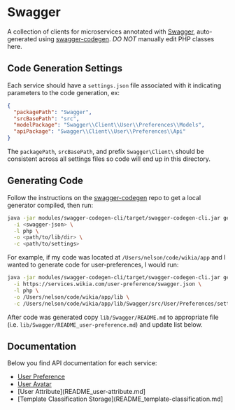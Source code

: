 # Swagger
A collection of clients for microservices annotated with [Swagger](http://swagger.io/), auto-generated using [swagger-codegen](https://github.com/swagger-api/swagger-codegen). *DO NOT* manually edit PHP classes here.

## Code Generation Settings
Each service should have a `settings.json` file associated with it indicating parameters to the code generation, ex:
```json
{
  "packagePath": "Swagger",
  "srcBasePath": "src",
  "modelPackage": "Swagger\\Client\\User\\Preferences\\Models",
  "apiPackage": "Swagger\\Client\\User\\Preferences\\Api"
}
```

The `packagePath`, `srcBasePath`, and prefix `Swagger\Client\` should be consistent across all settings files so code will end up in this directory.

## Generating Code
Follow the instructions on the [swagger-codegen](https://github.com/swagger-api/swagger-codegen) repo to get a local generator compiled, then run:

```bash
java -jar modules/swagger-codegen-cli/target/swagger-codegen-cli.jar generate \
  -i <swagger-json> \
  -l php \
  -o <path/to/lib/dir> \
  -c <path/to/settings>
```

For example, if my code was located at `/Users/nelson/code/wikia/app` and I wanted to generate code for user-preferences, I would run:

```bash
java -jar modules/swagger-codegen-cli/target/swagger-codegen-cli.jar generate \
  -i https://services.wikia.com/user-preference/swagger.json \
  -l php \
  -o /Users/nelson/code/wikia/app/lib \
  -c /Users/nelson/code/wikia/app/lib/Swagger/src/User/Preferences/settings.json
```

After code was generated copy `lib/Swagger/README.md` to appropriate file (i.e. `lib/Swagger/README_user-preference.md`) and update list below.

## Documentation
Below you find API documentation for each service:
* [User Preference](README_user-preference.md)
* [User Avatar](README_user-avatar.md)
* [User Attribute](README_user-attribute.md]
* [Template Classification Storage](README_template-classification.md]
